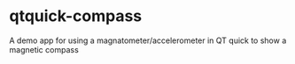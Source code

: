 # qtquick-compass
A demo app for using a magnatometer/accelerometer in QT quick to show a magnetic compass
